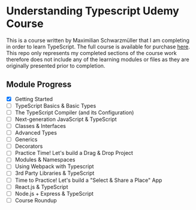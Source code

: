 # Understanding Typescript Udemy Course
This is a course written by Maximilian Schwarzmüller that I am completing in order to learn TypeScript.  The full course is available for purchase [here](https://www.udemy.com/courses/search/?src=ukw&q=understanding+typescript).  This repo only represents my completed sections of the course work therefore does not include any of the learning modules or files as they are originally presented prior to completion.

## Module Progress
- [x] Getting Started
- [ ] TypeScript Basics & Basic Types
- [ ] The TypeScript Compiler (and its Configuration)
- [ ] Next-generation JavaScript & TypeScript
- [ ] Classes & Interfaces
- [ ] Advanced Types
- [ ] Generics
- [ ] Decorators
- [ ] Practice Time! Let's build a Drag & Drop Project
- [ ] Modules & Namespaces
- [ ] Using Webpack with Typescript
- [ ] 3rd Party Libraries & TypeScript
- [ ] Time to Practice! Let's build a "Select & Share a Place" App
- [ ] React.js & TypeScript
- [ ] Node.js + Express & TypeScript
- [ ] Course  Roundup